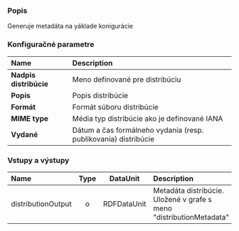 ### Popis

Generuje metadáta na yáklade konigurácie

### Konfiguračné parametre

| Name | Description |
|:----|:----|
|**Nadpis distribúcie** | Meno definované pre distribúciu |
|**Popis** | Popis distribúcie |
|**Formát** | Formát súboru distribúcie |
|**MIME type** | Média typ distribúcie ako je definované IANA |
|**Vydané** | Dátum a čas formálneho vydania (resp. publikovania) distribúcie |

### Vstupy a výstupy

|Name |Type | DataUnit | Description | Mandatory |
|:--------|:------:|:------:|:-------------|:---------------------:|
|distributionOutput |o |RDFDataUnit | Metadáta distribúcie. Uložené v grafe s meno "distributionMetadata" |x|
